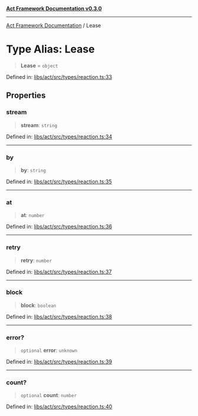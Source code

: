 [**Act Framework Documentation v0.3.0**](../README.md)

***

[Act Framework Documentation](../globals.md) / Lease

# Type Alias: Lease

> **Lease** = `object`

Defined in: [libs/act/src/types/reaction.ts:33](https://github.com/Rotorsoft/act-root/blob/ecf1ab2f895c5bdf2d70db49738046df56c78030/libs/act/src/types/reaction.ts#L33)

## Properties

### stream

> **stream**: `string`

Defined in: [libs/act/src/types/reaction.ts:34](https://github.com/Rotorsoft/act-root/blob/ecf1ab2f895c5bdf2d70db49738046df56c78030/libs/act/src/types/reaction.ts#L34)

***

### by

> **by**: `string`

Defined in: [libs/act/src/types/reaction.ts:35](https://github.com/Rotorsoft/act-root/blob/ecf1ab2f895c5bdf2d70db49738046df56c78030/libs/act/src/types/reaction.ts#L35)

***

### at

> **at**: `number`

Defined in: [libs/act/src/types/reaction.ts:36](https://github.com/Rotorsoft/act-root/blob/ecf1ab2f895c5bdf2d70db49738046df56c78030/libs/act/src/types/reaction.ts#L36)

***

### retry

> **retry**: `number`

Defined in: [libs/act/src/types/reaction.ts:37](https://github.com/Rotorsoft/act-root/blob/ecf1ab2f895c5bdf2d70db49738046df56c78030/libs/act/src/types/reaction.ts#L37)

***

### block

> **block**: `boolean`

Defined in: [libs/act/src/types/reaction.ts:38](https://github.com/Rotorsoft/act-root/blob/ecf1ab2f895c5bdf2d70db49738046df56c78030/libs/act/src/types/reaction.ts#L38)

***

### error?

> `optional` **error**: `unknown`

Defined in: [libs/act/src/types/reaction.ts:39](https://github.com/Rotorsoft/act-root/blob/ecf1ab2f895c5bdf2d70db49738046df56c78030/libs/act/src/types/reaction.ts#L39)

***

### count?

> `optional` **count**: `number`

Defined in: [libs/act/src/types/reaction.ts:40](https://github.com/Rotorsoft/act-root/blob/ecf1ab2f895c5bdf2d70db49738046df56c78030/libs/act/src/types/reaction.ts#L40)
